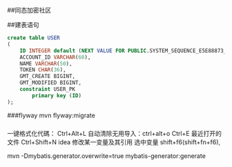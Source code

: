 ##同态加密社区


##建表语句
```sql
create table USER
(
	ID INTEGER default (NEXT VALUE FOR PUBLIC.SYSTEM_SEQUENCE_E5E88873_D6C2_45C6_91F2_C8D61C182FFF) auto_increment,
	ACCOUNT_ID VARCHAR(60),
	NAME VARCHAR(50),
	TOKEN CHAR(36),
	GMT_CREATE BIGINT,
	GMT_MODIFIED BIGINT,
	constraint USER_PK
		primary key (ID)
);

```
###flyway mvn flyway:migrate

###
一键格式化代碼： Ctrl+Alt+L
自动清除无用导入：ctrl+alt+o
Ctrl+E 最近打开的文件
Ctrl+Shift+N
idea 修改某一变量及其引用 选中变量 shift+f6(shift+fn+f6),

mvn -Dmybatis.generator.overwrite=true mybatis-generator:generate
